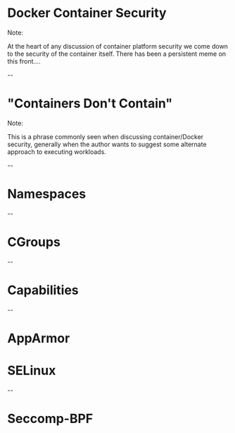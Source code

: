 # Docker Container Security

Note:

At the heart of any discussion of container platform security we come down to the security of the container itself.  There has been a persistent meme on this front....

--

# "Containers Don't Contain"

Note:

This is a phrase commonly seen when discussing container/Docker security, generally when the author wants to suggest some alternate approach to executing workloads.

--

# Namespaces

--

# CGroups

--

# Capabilities

--

# AppArmor
# SELinux

--

# Seccomp-BPF
